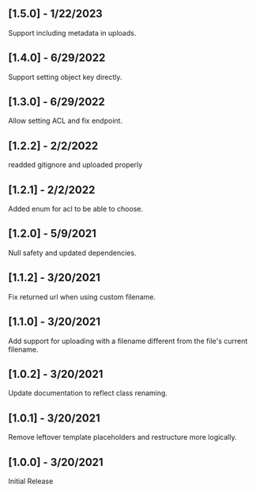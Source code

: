 ## [1.5.0] - 1/22/2023

Support including metadata in uploads.

## [1.4.0] - 6/29/2022

Support setting object key directly.

## [1.3.0] - 6/29/2022

Allow setting ACL and fix endpoint.

## [1.2.2] - 2/2/2022

readded gitignore and uploaded properly

## [1.2.1] - 2/2/2022

Added enum for acl to be able to choose.

## [1.2.0] - 5/9/2021

Null safety and updated dependencies.

## [1.1.2] - 3/20/2021

Fix returned url when using custom filename.

## [1.1.0] - 3/20/2021

Add support for uploading with a filename different from the file's current filename.

## [1.0.2] - 3/20/2021

Update documentation to reflect class renaming.

## [1.0.1] - 3/20/2021

Remove leftover template placeholders and restructure more logically.

## [1.0.0] - 3/20/2021

Initial Release
